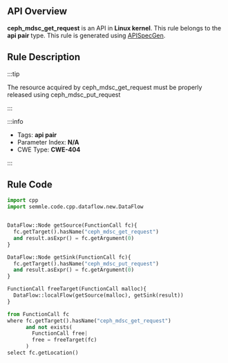 ---
---


## API Overview
**ceph_mdsc_get_request** is an API in **Linux kernel**. This rule belongs to the **api pair** type. This rule is generated using [APISpecGen](../../tools/APISpecGen).
## Rule Description

:::tip

The resource acquired by ceph_mdsc_get_request must be properly released using ceph_mdsc_put_request

:::

:::info

- Tags: **api pair**
- Parameter Index: **N/A**
- CWE Type: **CWE-404**

:::

## Rule Code
```python
import cpp
import semmle.code.cpp.dataflow.new.DataFlow


DataFlow::Node getSource(FunctionCall fc){
  fc.getTarget().hasName("ceph_mdsc_get_request")
  and result.asExpr() = fc.getArgument(0)
}

DataFlow::Node getSink(FunctionCall fc){
  fc.getTarget().hasName("ceph_mdsc_put_request")
  and result.asExpr() = fc.getArgument(0)
}

FunctionCall freeTarget(FunctionCall malloc){
  DataFlow::localFlow(getSource(malloc), getSink(result))
}

from FunctionCall fc
where fc.getTarget().hasName("ceph_mdsc_get_request")
      and not exists(
        FunctionCall free| 
        free = freeTarget(fc)
      )
select fc.getLocation()

    
```